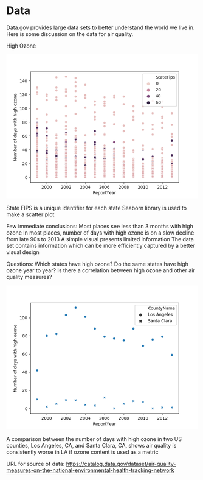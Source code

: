 # Data
Data.gov provides large data sets to better understand the world we live in.  Here is some discussion on the data for air quality.  

High Ozone

![Image description](AQ_3.png) 

State FIPS is a unique identifier for each state
Seaborn library is used to make a scatter plot

Few immediate conclusions:
Most places see less than 3 months with high ozone
In most places, number of days with high ozone is on a slow decline from late 90s to 2013
A simple visual presents limited information
The data set contains information which can be more efficiently captured by a better visual design

Questions:
Which states have high ozone?
Do the same states have high ozone year to year?
Is there a correlation between high ozone and other air quality measures? 

![Image description](AQ_2.png) 

A comparison between the number of days with high ozone in two US counties, Los Angeles, CA, and Santa Clara, CA, shows air quality is consistently worse in LA if ozone content is used as a metric


URL for source of data:  https://catalog.data.gov/dataset/air-quality-measures-on-the-national-environmental-health-tracking-network
